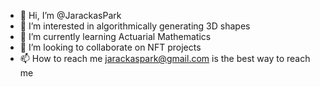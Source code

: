 - 👋 Hi, I’m @JarackasPark
- 👀 I’m interested in algorithmically generating 3D shapes
- 🌱 I’m currently learning Actuarial Mathematics
- 💞️ I’m looking to collaborate on NFT projects
- 📫 How to reach me jarackaspark@gmail.com is the best way to reach me

